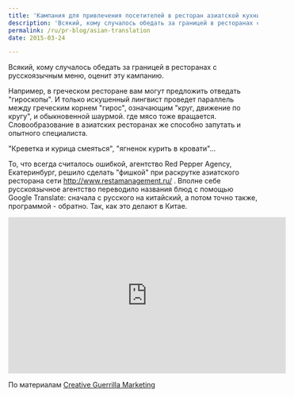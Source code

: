 ```yaml
---
title: 'Кампания для привлечения посетителей в ресторан азиатской кухни'
description: 'Всякий, кому случалось обедать за границей в ресторанах с русскоязычным меню, оценит эту кампанию.'
permalink: /ru/pr-blog/asian-translation
date: 2015-03-24

---
```


Всякий, кому случалось обедать за границей в ресторанах с русскоязычным меню, оценит эту кампанию.

Например, в греческом ресторане вам могут предложить отведать "гироскопы". И только искушенный лингвист проведет параллель между греческим корнем "гирос", означающим "круг, движение по кругу", и обыкновенной шаурмой. где мясо тоже вращается. Словообразование в азиатских ресторанах же способно запутать и опытного специалиста.

"Креветка и курица смеяться", "ягненок курить в кровати"...

То, что всегда считалось ошибкой, агентство Red Pepper Agency, Екатеринбург, решило сделать "фишкой" при раскрутке азиатского ресторана сети http://www.restamanagement.ru/ . Вполне себе русскоязычное агентство переводило названия блюд с помощью Google Translate: сначала с русского на китайский, а потом точно также, программой - обратно. Так, как это делают в Китае.

<iframe width="560" height="315" src="https://www.youtube.com/embed/9GnTCOYzGmw" frameborder="0" allowfullscreen></iframe>

По материалам <a href="http://www.creativeguerrillamarketing.com/guerrilla-marketing/can-make-asian-restaurant-feel-authentic/">Creative Guerrilla Marketing</a>

